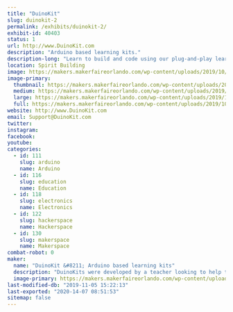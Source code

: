 ```yaml
---
title: "DuinoKit"
slug: duinokit-2
permalink: /exhibits/duinokit-2/
exhibit-id: 40403
status: 1
url: http://www.DuinoKit.com
description: "Arduino based learning kits."
description-long: "Learn to build and code using our plug-and-play learning kits.  No soldering or breadboarding."
location: Spirit Building
image: https://makers.makerfaireorlando.com/wp-content/uploads/2019/10/Avatar-Kit-895x1024.png
image-primary:
  thumbnail: https://makers.makerfaireorlando.com/wp-content/uploads/2019/10/Avatar-Kit-150x150.png
  medium: https://makers.makerfaireorlando.com/wp-content/uploads/2019/10/Avatar-Kit-262x300.png
  large: https://makers.makerfaireorlando.com/wp-content/uploads/2019/10/Avatar-Kit-895x1024.png
  full: https://makers.makerfaireorlando.com/wp-content/uploads/2019/10/Avatar-Kit.png
website: http://www.DuinoKit.com
email: Support@DuinoKit.com
twitter: 
instagram: 
facebook: 
youtube: 
categories:
  - id: 111
    slug: arduino
    name: Arduino
  - id: 116
    slug: education
    name: Education
  - id: 118
    slug: electronics
    name: Electronics
  - id: 122
    slug: hackerspace
    name: Hackerspace
  - id: 130
    slug: makerspace
    name: Makerspace
combat-robot: 0
maker:
  name: "DuinoKit &#8211; Arduino based learning kits"
  description: "DuinoKits were developed by a teacher looking to help teach kids about electronics and coding using Arduino."
  image-primary: https://makers.makerfaireorlando.com/wp-content/uploads/2019/10/DK-Avatar.jpg
last-modified-db: "2019-11-05 15:22:13"
last-exported: "2020-14-07 08:51:53"
sitemap: false
---
```

